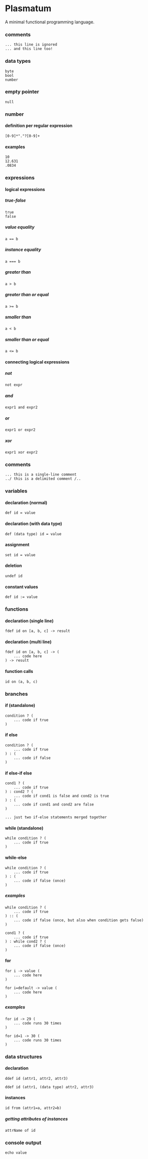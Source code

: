# Plasmatum
A minimal functional programming language.


### comments
```
... this line is ignored
... and this line too!
```

### data types
```
byte
bool
number
```

### empty pointer
```
null
```
### number
#### definition per regular expression
```
[0-9]*"."?[0-9]+
```
#### examples
```
10
12.631
.0834
```
### expressions
#### logical expressions
##### true-false
```
true
false
```
##### value equality
```
a == b
```
##### instance equality
```
a === b
```
##### greater than
```
a > b
```
##### greater than or equal
```
a >= b
```
##### smaller than
```
a < b
```
##### smaller than or equal
```
a <= b
```

#### connecting logical expressions
##### not
```
not expr
```
##### and
```
expr1 and expr2
```
##### or
```
expr1 or expr2
```
##### xor
```
expr1 xor expr2
```

### comments
```
... this is a single-line comment
../ this is a delimited comment /..
```
### variables
#### declaration (normal)
```
def id = value
```
#### declaration (with data type)
```
def (data type) id = value
```
#### assignment
```
set id = value
```
#### deletion
```
undef id
```
#### constant values
```
def id := value
```

### functions
#### declaration (single line)
```
fdef id on [a, b, c] -> result
```
#### declaration (multi line)
```
fdef id on [a, b, c] -> (
    ... code here
) -> result
```
#### function calls
```
id on (a, b, c)
```

### branches
#### if (standalone)
```
condition ? (
    ... code if true
)
```
#### if else
```
condition ? (
    ... code if true
) : (
    ... code if false
)
```
#### if else-if else
```
cond1 ? (
    ... code if true
) : cond2 ? (
    ... code if cond1 is false and cond2 is true
) : (
    ... code if cond1 and cond2 are false
)

... just two if-else statements merged together
```
#### while (standalone)
```
while condition ? (
    ... code if true
)
```
#### while-else
```
while condition ? (
    ... code if true
) : (
    ... code if false (once)
)
```
##### examples
```
while condition ? (
    ... code if true
) :: (
    ... code if false (once, but also when condition gets false)
)
```
```
cond1 ? (
    ... code if true
) : while cond2 ? (
    ... code if false (once)
)
```
#### for
```
for i -> value (
    ... code here
)
```
```
for i=default -> value (
    ... code here
)
```
##### examples
```
for id -> 29 (
    ... code runs 30 times
)
```
```
for id=1 -> 30 (
    ... code runs 30 times
)
```

### data structures
#### declaration
```
ddef id (attr1, attr2, attr3)
```
```
ddef id (attr1, (data type) attr2, attr3)
```
#### instances
```
id from (attr1=a, attr2=b)
```
##### getting attributes of instances
```
attrName of id
```

### console output
```
echo value
```
